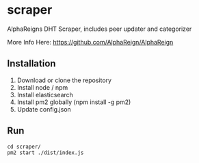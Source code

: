 # scraper
AlphaReigns DHT Scraper, includes peer updater and categorizer

More Info Here: https://github.com/AlphaReign/AlphaReign


## Installation

1. Download or clone the repository
2. Install node / npm
3. Install elasticsearch
4. Install pm2 globally (npm install -g pm2)
5. Update config.json

## Run

    cd scraper/
    pm2 start ./dist/index.js
